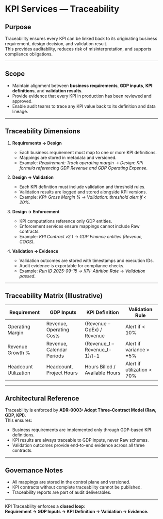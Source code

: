 # KPI Services — Traceability

## Purpose
Traceability ensures every KPI can be linked back to its originating business requirement, design decision, and validation result.  
This provides auditability, reduces risk of misinterpretation, and supports compliance obligations.

---

## Scope
- Maintain alignment between **business requirements**, **GDP inputs**, **KPI definitions**, and **validation results**.  
- Provide evidence that every KPI in production has been reviewed and approved.  
- Enable audit teams to trace any KPI value back to its definition and data lineage.

---

## Traceability Dimensions

1. **Requirements → Design**
   - Each business requirement must map to one or more KPI definitions.  
   - Mappings are stored in metadata and versioned.  
   - Example: *Requirement: Track operating margin* → *Design: KPI formula referencing GDP Revenue and GDP Operating Expense*.

2. **Design → Validation**
   - Each KPI definition must include validation and threshold rules.  
   - Validation results are logged and stored alongside KPI versions.  
   - Example: *KPI: Gross Margin %* → *Validation: threshold alert if < 20%*.

3. **Design → Enforcement**
   - KPI computations reference only GDP entities.  
   - Enforcement services ensure mappings cannot include Raw contracts.  
   - Example: *KPI Contract v2.1* → *GDP Finance entities (Revenue, COGS)*.

4. **Validation → Evidence**
   - Validation outcomes are stored with timestamps and execution IDs.  
   - Audit evidence is exportable for compliance checks.  
   - Example: *Run ID 2025-09-15* → *KPI: Attrition Rate* → *Validation passed*.

---

## Traceability Matrix (Illustrative)

| Requirement            | GDP Inputs                | KPI Definition                  | Validation Rule                  |
|------------------------|---------------------------|---------------------------------|----------------------------------|
| Operating Margin       | Revenue, Operating Costs  | (Revenue – OpEx) / Revenue      | Alert if < 10%                   |
| Revenue Growth %       | Revenue, Calendar Periods | (Revenue_t – Revenue_t-1)/t-1   | Alert if variance > ±5%          |
| Headcount Utilization  | Headcount, Project Hours  | Hours Billed / Available Hours  | Alert if utilization < 70%       |

---

## Architectural Reference
Traceability is enforced by **ADR-0003: Adopt Three-Contract Model (Raw, GDP, KPI)**.  
This ensures:
- Business requirements are implemented only through GDP-based KPI definitions.  
- KPI results are always traceable to GDP inputs, never Raw schemas.  
- Validation outcomes provide end-to-end evidence across all three contracts.

---

## Governance Notes
- All mappings are stored in the control plane and versioned.  
- KPI contracts without complete traceability cannot be published.  
- Traceability reports are part of audit deliverables.  

---

KPI Traceability enforces a **closed loop**:  
**Requirement → GDP Inputs → KPI Definition → Validation → Evidence.**

